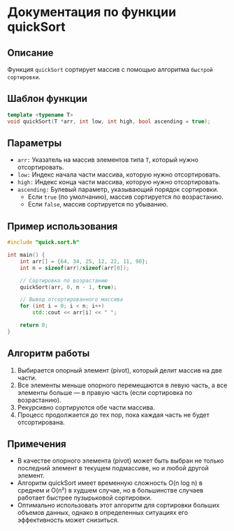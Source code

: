 # Документация по функции quickSort

## Описание

Функция `quickSort` сортирует массив с помощью алгоритма `быстрой сортировки`.

## Шаблон функции

```cpp
template <typename T>
void quickSort(T *arr, int low, int high, bool ascending = true);
```

## Параметры

- `arr:` Указатель на массив элементов типа `T`, который нужно отсортировать.
- `low:` Индекс начала части массива, которую нужно отсортировать.
- `high:` Индекс конца части массива, которую нужно отсортировать.
- `ascending:` Булевый параметр, указывающий порядок сортировки.
  - Если `true` (по умолчанию), массив сортируется по возрастанию.
  - Если `false`, массив сортируется по убыванию.

## Пример использования

```cpp
#include "quick.sort.h"

int main() {
    int arr[] = {64, 34, 25, 12, 22, 11, 90};
    int n = sizeof(arr)/sizeof(arr[0]);

    // Сортировка по возрастанию
    quickSort(arr, 0, n - 1, true);

    // Вывод отсортированного массива
    for (int i = 0; i < n; i++)
        std::cout << arr[i] << " ";

    return 0;
}
```

## Алгоритм работы

1. Выбирается опорный элемент (pivot), который делит массив на две части.
2. Все элементы меньше опорного перемещаются в левую часть, а все элементы больше — в правую часть (если сортировка по возрастанию).
3. Рекурсивно сортируются обе части массива.
4. Процесс продолжается до тех пор, пока каждая часть не будет отсортирована.

## Примечения

- В качестве опорного элемента (pivot) может быть выбран не только последний элемент в текущем подмассиве, но и любой другой элемент.
- Алгоритм quickSort имеет временную сложность O(n log n) в среднем и O(n²) в худшем случае, но в большинстве случаев работает быстрее пузырьковой сортировки.
- Оптимально использовать этот алгоритм для сортировки больших объемов данных, однако в определенных ситуациях его эффективность может снизиться.
